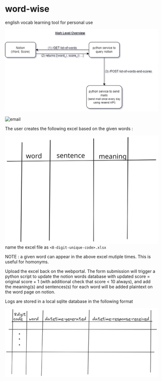 # word-wise
english vocab learning tool for personal use

![High Level Overiew](./high-level-overview.png)

![email](./email.svg)

The user creates the following excel based on the given words :

![excel](./excel.png)
name the excel file as `<8-digit-unique-code>.xlsx`

NOTE : a given word can appear in the above excel mutiple times. This is useful for homonyms.

Upload the excel back on the webportal. The form submission will trigger a python script to update the notion words database with updated score = original score + 1 (with additional check that score < 10 always), and add the meaning(s) and sentences(s) for each word will be added plaintext on the word page on notion.

Logs are stored in a local sqlite database in the following format

![logs](./logs.png)